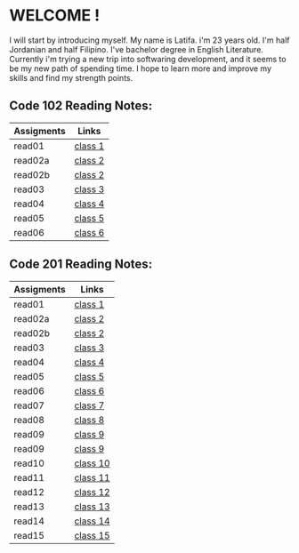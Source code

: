 # WELCOME !

I will start by introducing myself. My name is Latifa. i'm 23 years old. I'm half Jordanian and half Filipino. I've bachelor degree in English Literature. Currently i'm trying a new trip into softwaring development, and it seems to be my new path of spending time. I hope to learn more and improve my skills and find my strength points.

<h2> Code 102 Reading Notes: </h2>

| Assigments | Links                                                                             |
| ---------- | --------------------------------------------------------------------------------- |
| read01     | [class 1](102/read01.md)  |
| read02a    | [class 2](102/read02a.md) |
| read02b    | [class 2](102/read02b.md) |
| read03     | [class 3](102/read03.md)  |
| read04     | [class 4](103/read04.md)  |
| read05     | [class 5](104/read05.md)  |
| read06     | [class 6](105/read06.md)  |

<h2> Code 201 Reading Notes: </h2>

| Assigments | Links                                                                             |
| ---------- | --------------------------------------------------------------------------------- |
| read01     | [class 1](201read01.md)  |
| read02a    | [class 2](201read02a.md) |
| read02b    | [class 2](201read02b.md) |
| read03     | [class 3](201read03.md)  |
| read04     | [class 4](201read04.md)  |
| read05     | [class 5](201read05.md)  |
| read06     | [class 6](201read06.md)  |
| read07     | [class 7](201read07.md)  |
| read08     | [class 8](201read08.md)  |
| read09     | [class 9](201read09.md)  |
| read09     | [class 9](201read09.md)  |
| read10     | [class 10](201read10.md) |  
| read11     | [class 11](201read11.md) |
| read12     | [class 12](201read12.md) |
| read13     | [class 13](201read13.md) |
| read14     | [class 14](201read14.md) |
| read15     | [class 15](201read15.md) |